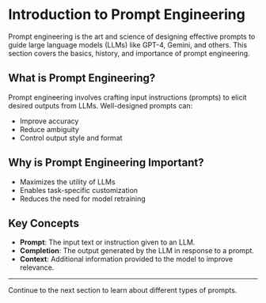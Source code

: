 # Introduction to Prompt Engineering

Prompt engineering is the art and science of designing effective prompts to guide large language models (LLMs) like GPT-4, Gemini, and others. This section covers the basics, history, and importance of prompt engineering.

## What is Prompt Engineering?
Prompt engineering involves crafting input instructions (prompts) to elicit desired outputs from LLMs. Well-designed prompts can:
- Improve accuracy
- Reduce ambiguity
- Control output style and format

## Why is Prompt Engineering Important?
- Maximizes the utility of LLMs
- Enables task-specific customization
- Reduces the need for model retraining

## Key Concepts
- **Prompt**: The input text or instruction given to an LLM.
- **Completion**: The output generated by the LLM in response to a prompt.
- **Context**: Additional information provided to the model to improve relevance.

---

Continue to the next section to learn about different types of prompts.
